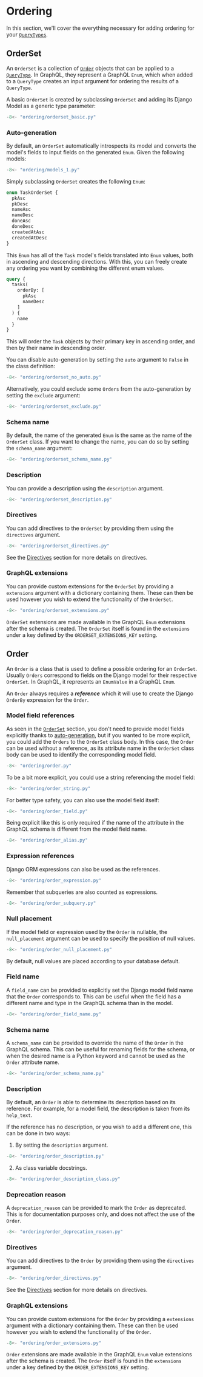 # Ordering

In this section, we'll cover the everything necessary for adding ordering
for your [`QueryTypes`](queries.md#querytypes).

## OrderSet

An `OrderSet` is a collection of [`Order`](#order) objects that can be applied to a
[`QueryType`](queries.md#querytypes). In GraphQL, they represent a GraphQL `Enum`, which
when added to a `QueryType` creates an input argument for ordering the results of a `QueryType`.

A basic `OrderSet` is created by subclassing `OrderSet`
and adding its Django Model as a generic type parameter:

```python
-8<- "ordering/orderset_basic.py"
```

### Auto-generation

By default, an `OrderSet` automatically introspects its model and converts the model's fields
to input fields on the generated `Enum`. Given the following models:

```python
-8<- "ordering/models_1.py"
```

Simply subclassing `OrderSet` creates the following `Enum`:

```graphql
enum TaskOrderSet {
  pkAsc
  pkDesc
  nameAsc
  nameDesc
  doneAsc
  doneDesc
  createdAtAsc
  createdAtDesc
}
```

This `Enum` has all of the `Task` model's fields translated into `Enum` values,
both in ascending and descending directions. With this, you can
freely create any ordering you want by combining the different enum values.

```graphql
query {
  tasks(
    orderBy: [
      pkAsc
      nameDesc
    ]
  ) {
    name
  }
}
```

This will order the `Task` objects by their primary key in ascending order,
and then by their name in descending order.

You can disable auto-generation by setting the `auto` argument to `False` in the class definition:

```python
-8<- "ordering/orderset_no_auto.py"
```

Alternatively, you could exclude some `Orders` from the auto-generation by setting the `exclude` argument:

```python
-8<- "ordering/orderset_exclude.py"
```

### Schema name

By default, the name of the generated `Enum` is the same as the name of the `OrderSet` class.
If you want to change the name, you can do so by setting the `schema_name` argument:

```python
-8<- "ordering/orderset_schema_name.py"
```

### Description

You can provide a description using the `description` argument.

```python
-8<- "ordering/orderset_description.py"
```

### Directives

You can add directives to the `OrderSet` by providing them using the `directives` argument.

```python
-8<- "ordering/orderset_directives.py"
```

See the [Directives](directives.md) section for more details on directives.

### GraphQL extensions

You can provide custom extensions for the `OrderSet` by providing a
`extensions` argument with a dictionary containing them. These can then be used
however you wish to extend the functionality of the `OrderSet`.

```python
-8<- "ordering/orderset_extensions.py"
```

`OrderSet` extensions are made available in the GraphQL `Enum` extensions
after the schema is created. The `OrderSet` itself is found in the `extensions`
under a key defined by the `ORDERSET_EXTENSIONS_KEY` setting.

## Order

An `Order` is a class that is used to define a possible ordering for an `OrderSet`.
Usually `Orders` correspond to fields on the Django model for their respective `OrderSet`.
In GraphQL, it represents an `EnumValue` in a GraphQL `Enum`.

An `Order` always requires a _**reference**_ which it will use to create the
Django `OrderBy` expression for the `Order`.

### Model field references

As seen in the [`OrderSet`](#orderset) section, you don't need to provide model fields
explicitly thanks to [auto-generation](#auto-generation), but if you wanted to be more explicit,
you could add the `Orders` to the `OrderSet` class body. In this case, the `Order` can be used
without a reference, as its attribute name in the `OrderSet` class body can be used to identify
the corresponding model field.

```python
-8<- "ordering/order.py"
```

To be a bit more explicit, you could use a string referencing the model field:

```python
-8<- "ordering/order_string.py"
```

For better type safety, you can also use the model field itself:

```python
-8<- "ordering/order_field.py"
```

Being explicit like this is only required if the name of the attribute in the GraphQL schema
is different from the model field name.

```python
-8<- "ordering/order_alias.py"
```

### Expression references

Django ORM expressions can also be used as the references.

```python
-8<- "ordering/order_expression.py"
```

Remember that subqueries are also counted as expressions.

```python
-8<- "ordering/order_subquery.py"
```

### Null placement

If the model field or expression used by the `Order` is nullable,
the `null_placement` argument can be used to specify the position of null values.

```python
-8<- "ordering/order_null_placement.py"
```

By default, null values are placed according to your database default.

### Field name

A `field_name` can be provided to explicitly set the Django model field name
that the `Order` corresponds to. This can be useful when the field has a different
name and type in the GraphQL schema than in the model.

```python
-8<- "ordering/order_field_name.py"
```

### Schema name

A `schema_name` can be provided to override the name of the `Order` in the GraphQL schema.
This can be useful for renaming fields for the schema, or when the desired name is a Python keyword
and cannot be used as the `Order` attribute name.

```python hl_lines="13"
-8<- "ordering/order_schema_name.py"
```

### Description

By default, an `Order` is able to determine its description based on its reference.
For example, for a model field, the description is taken from its `help_text`.

If the reference has no description, or you wish to add a different one,
this can be done in two ways:

1) By setting the `description` argument.

```python
-8<- "ordering/order_description.py"
```

2) As class variable docstrings.

```python
-8<- "ordering/order_description_class.py"
```

### Deprecation reason

A `deprecation_reason` can be provided to mark the `Order` as deprecated.
This is for documentation purposes only, and does not affect the use of the `Order`.

```python hl_lines="13"
-8<- "ordering/order_deprecation_reason.py"
```

### Directives

You can add directives to the `Order` by providing them using the `directives` argument.

```python
-8<- "ordering/order_directives.py"
```

See the [Directives](directives.md) section for more details on directives.

### GraphQL extensions

You can provide custom extensions for the `Order` by providing a
`extensions` argument with a dictionary containing them. These can then be used
however you wish to extend the functionality of the `Order`.

```python
-8<- "ordering/order_extensions.py"
```

`Order` extensions are made available in the GraphQL `Enum` value extensions
after the schema is created. The `Order` itself is found in the `extensions`
under a key defined by the `ORDER_EXTENSIONS_KEY` setting.
